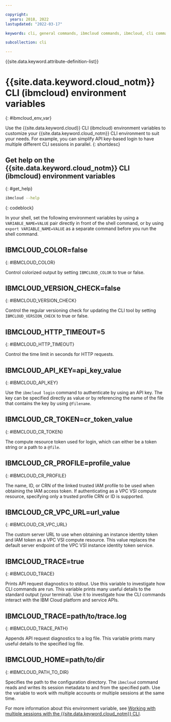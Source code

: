```yaml
---

copyright:
  years: 2018, 2022
lastupdated: "2022-03-17"

keywords: cli, general commands, ibmcloud commands, ibmcloud, cli commands, update, environment variables

subcollection: cli

---
```


{{site.data.keyword.attribute-definition-list}}

# {{site.data.keyword.cloud_notm}} CLI (ibmcloud) environment variables
{: #ibmcloud_env_var}

Use the {{site.data.keyword.cloud}} CLI (ibmcloud) environment variables to customize your {{site.data.keyword.cloud_notm}} CLI environment to suit your needs. For example, you can simplify API key-based login to have multiple different CLI sessions in parallel.
{: shortdesc}

## Get help on the {{site.data.keyword.cloud_notm}} CLI (ibmcloud) environment variables
{: #get_help}

```bash
ibmcloud --help
```
{: codeblock}

In your shell, set the following environment variables by using a `VARIABLE_NAME=VALUE` pair directly in front of the shell command, or by using `export VARIABLE_NAME=VALUE` as a separate command before you run the shell command. 

## IBMCLOUD_COLOR=false
{: #IBMCLOUD_COLOR}

Control colorized output by setting `IBMCLOUD_COLOR` to true or false.

## IBMCLOUD_VERSION_CHECK=false
{: #IBMCLOUD_VERSION_CHECK}

Control the regular versioning check for updating the CLI tool by setting `IBMCLOUD_VERSION_CHECK` to true or false.

## IBMCLOUD_HTTP_TIMEOUT=5
{: #IBMCLOUD_HTTP_TIMEOUT}

Control the time limit in seconds for HTTP requests.

## IBMCLOUD_API_KEY=api_key_value
{: #IBMCLOUD_API_KEY}

Use the `ibmcloud login` command to authenticate by using an API key. The key can be specified directly as value or by referencing the name of the file that contains the key by using `@filename`.

## IBMCLOUD_CR_TOKEN=cr_token_value
{: #IBMCLOUD_CR_TOKEN}

The compute resource token used for login, which can either be a token string or a path to a `@file`.

## IBMCLOUD_CR_PROFILE=profile_value
{: #IBMCLOUD_CR_PROFILE}

The name, ID, or CRN of the linked trusted IAM profile to be used when obtaining the IAM access token. If authenticating as a VPC VSI compute resource, specifying only a trusted profile CRN or ID is supported.

## IBMCLOUD_CR_VPC_URL=url_value
{: #IBMCLOUD_CR_VPC_URL}

The custom server URL to use when obtaining an instance identity token and IAM token as a VPC VSI compute resource. This value replaces the default server endpoint of the VPC VSI instance identity token service.

## IBMCLOUD_TRACE=true
{: #IBMCLOUD_TRACE}

Prints API request diagnostics to stdout. Use this variable to investigate how CLI commands are run. This variable prints many useful details to the standard output (your terminal). Use it to investigate how the CLI commands interact with the IBM Cloud platform and service APIs. 

## IBMCLOUD_TRACE=path/to/trace.log
{: #IBMCLOUD_TRACE_PATH}

Appends API request diagnostics to a log file. This variable prints many useful details to the specified log file. 

## IBMCLOUD_HOME=path/to/dir
{: #IBMCLOUD_PATH_TO_DIR}

Specifies the path to the configuration directory. The `ibmcloud` command reads and writes its session metadata to and from the specified path. Use the variable to work with multiple accounts or multiple sessions at the same time.

For more information about this environment variable, see [Working with multiple sessions with the {{site.data.keyword.cloud_notm}} CLI](/docs/cli?topic=cli-ibmcloud-home).

